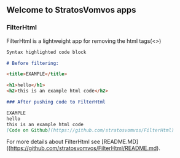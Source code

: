 ## Welcome to StratosVomvos apps




### FilterHtml

FilterHtml is a lightweight app for removing the html tags(<>)

```markdown
Syntax highlighted code block

# Before filtering:

<title>EXAMPLE</title>

<h1>hello</h1>
<h2>this is an example html code</h2>

### After pushing code to FilterHtml

EXAMPLE
hello
this is an example html code
[Code on Github](https://github.com/stratosvomvos/FilterHtml)
```

For more details about FilterHtml see [README.MD]((https://github.com/stratosvomvos/FilterHtml/README.md).

